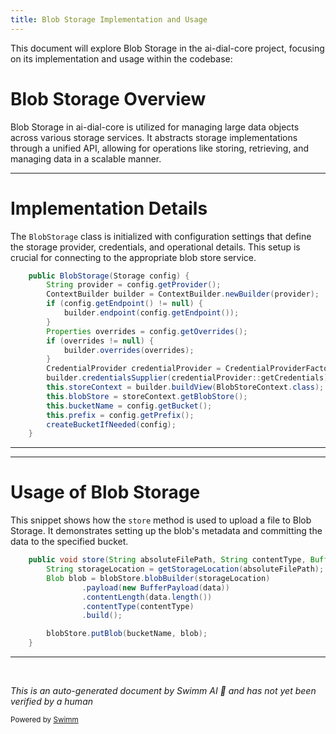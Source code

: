 ```yaml
---
title: Blob Storage Implementation and Usage
---
```

This document will explore Blob Storage in the ai-dial-core project, focusing on its implementation and usage within the codebase:

# Blob Storage Overview

Blob Storage in ai-dial-core is utilized for managing large data objects across various storage services. It abstracts storage implementations through a unified API, allowing for operations like storing, retrieving, and managing data in a scalable manner.

<SwmSnippet path="/src/main/java/com/epam/aidial/core/storage/BlobStorage.java" line="59">

---

# Implementation Details

The `BlobStorage` class is initialized with configuration settings that define the storage provider, credentials, and operational details. This setup is crucial for connecting to the appropriate blob store service.

```java
    public BlobStorage(Storage config) {
        String provider = config.getProvider();
        ContextBuilder builder = ContextBuilder.newBuilder(provider);
        if (config.getEndpoint() != null) {
            builder.endpoint(config.getEndpoint());
        }
        Properties overrides = config.getOverrides();
        if (overrides != null) {
            builder.overrides(overrides);
        }
        CredentialProvider credentialProvider = CredentialProviderFactory.create(provider, config.getIdentity(), config.getCredential());
        builder.credentialsSupplier(credentialProvider::getCredentials);
        this.storeContext = builder.buildView(BlobStoreContext.class);
        this.blobStore = storeContext.getBlobStore();
        this.bucketName = config.getBucket();
        this.prefix = config.getPrefix();
        createBucketIfNeeded(config);
    }
```

---

</SwmSnippet>

<SwmSnippet path="/src/main/java/com/epam/aidial/core/storage/BlobStorage.java" line="128">

---

# Usage of Blob Storage

This snippet shows how the `store` method is used to upload a file to Blob Storage. It demonstrates setting up the blob's metadata and committing the data to the specified bucket.

```java
    public void store(String absoluteFilePath, String contentType, Buffer data) {
        String storageLocation = getStorageLocation(absoluteFilePath);
        Blob blob = blobStore.blobBuilder(storageLocation)
                .payload(new BufferPayload(data))
                .contentLength(data.length())
                .contentType(contentType)
                .build();

        blobStore.putBlob(bucketName, blob);
    }
```

---

</SwmSnippet>

&nbsp;

*This is an auto-generated document by Swimm AI 🌊 and has not yet been verified by a human*

<SwmMeta version="3.0.0" repo-id="Z2l0aHViJTNBJTNBYWktZGlhbC1jb3JlJTNBJTNBZXBhbQ==" repo-name="ai-dial-core"><sup>Powered by [Swimm](/)</sup></SwmMeta>
